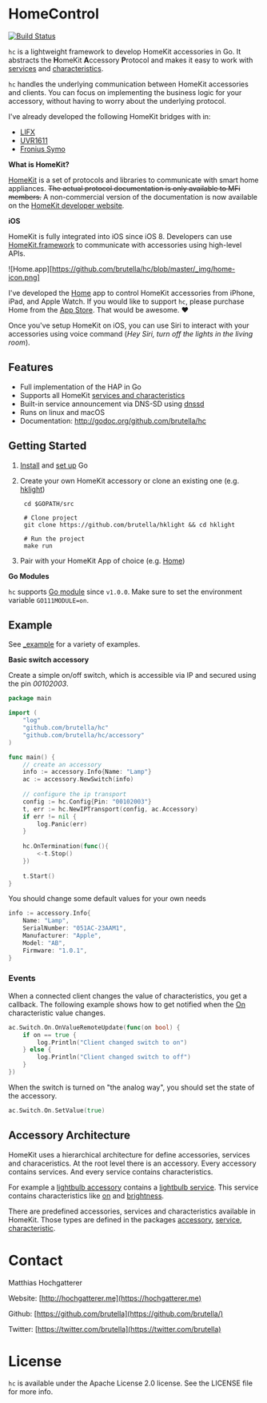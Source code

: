 # HomeControl

[![Build Status](https://travis-ci.org/brutella/hc.svg)](https://travis-ci.org/brutella/hc)

`hc` is a lightweight framework to develop HomeKit accessories in Go. 
It abstracts the **H**omeKit **A**ccessory **P**rotocol and makes it easy to work with [services](service/README.md) and [characteristics](characteristic/README.md).

`hc` handles the underlying communication between HomeKit accessories and clients.
You can focus on implementing the business logic for your accessory, without having to worry about the underlying protocol.

I've already developed the following HomeKit bridges with in:

- [LIFX](https://github.com/brutella/hklifx/)
- [UVR1611](https://github.com/brutella/hkuvr)
- [Fronius Symo](https://github.com/brutella/hksymo)

**What is HomeKit?**

[HomeKit][homekit] is a set of protocols and libraries to communicate with smart home appliances. ~~The actual protocol documentation is only available to MFi members.~~ A non-commercial version of the documentation is now available on the [HomeKit developer website](https://developer.apple.com/homekit/).

**iOS**


HomeKit is fully integrated into iOS since iOS 8. Developers can use [HomeKit.framework](https://developer.apple.com/documentation/homekit) to communicate with accessories using high-level APIs.

![Home.app][https://github.com/brutella/hc/blob/master/_img/home-icon.png]

I've developed the [Home][home] app to control HomeKit accessories from iPhone, iPad, and Apple Watch.
If you would like to support `hc`, please purchase Home from the [App Store](home-appstore). That would be awesome. ❤️

Once you've setup HomeKit on iOS, you can use Siri to interact with your accessories using voice command (*Hey Siri, turn off the lights in the living room*).

[home]: https://hochgatterer.me/home/
[home-appstore]: http://itunes.apple.com/app/id995994352

## Features

- Full implementation of the HAP in Go
- Supports all HomeKit [services and characteristics](service/README.md)
- Built-in service announcement via DNS-SD using [dnssd](http://github.com/brutella/dnssd)
- Runs on linux and macOS
- Documentation: http://godoc.org/github.com/brutella/hc

## Getting Started

1. [Install](http://golang.org/doc/install) and [set up](http://golang.org/doc/code.html#Organization) Go
2. Create your own HomeKit accessory or clone an existing one (e.g.  [hklight](https://github.com/brutella/hklight))

        cd $GOPATH/src
        
        # Clone project
        git clone https://github.com/brutella/hklight && cd hklight
        
        # Run the project
        make run

3. Pair with your HomeKit App of choice (e.g. [Home][home-appstore])

**Go Modules**

`hc` supports [Go module](https://github.com/golang/go/wiki/Modules) since `v1.0.0`.
Make sure to set the environment variable `GO111MODULE=on`.

## Example

See [_example](_example) for a variety of examples.

**Basic switch accessory**

Create a simple on/off switch, which is accessible via IP and secured using the pin *00102003*.

```go
package main

import (
    "log"
    "github.com/brutella/hc"
    "github.com/brutella/hc/accessory"
)

func main() {
    // create an accessory
	info := accessory.Info{Name: "Lamp"}
	ac := accessory.NewSwitch(info)
    
    // configure the ip transport
    config := hc.Config{Pin: "00102003"}
	t, err := hc.NewIPTransport(config, ac.Accessory)
	if err != nil {
		log.Panic(err)
	}
    
    hc.OnTermination(func(){
        <-t.Stop()
    })
    
	t.Start()
}
```

You should change some default values for your own needs

```go
info := accessory.Info{
	Name: "Lamp",
	SerialNumber: "051AC-23AAM1",
	Manufacturer: "Apple",
	Model: "AB",
	Firmware: "1.0.1",
}
```

### Events

When a connected client changes the value of characteristics, you get a callback.
The following example shows how to get notified when the [On](characteristic/on.go) characteristic value changes.

```go
ac.Switch.On.OnValueRemoteUpdate(func(on bool) {
	if on == true {
		log.Println("Client changed switch to on")
	} else {
		log.Println("Client changed switch to off")
	}
})
```

When the switch is turned on "the analog way", you should set the state of the accessory.

```go
ac.Switch.On.SetValue(true)
```

## Accessory Architecture

HomeKit uses a hierarchical architecture for define accessories, services and characeristics.
At the root level there is an accessory.
Every accessory contains services.
And every service contains characteristics.

For example a [lightbulb accessory](accessory/lightbulb.go) contains a [lightbulb service](service/lightbulb.go).
This service contains characteristics like [on](characteristic/on.go) and [brightness](characteristic/brightness.go).

There are predefined accessories, services and characteristics available in HomeKit.
Those types are defined in the packages [accessory](accessory), [service](service), [characteristic](characteristic).

# Contact

Matthias Hochgatterer

Website: [http://hochgatterer.me](https://hochgatterer.me)

Github: [https://github.com/brutella](https://github.com/brutella/)

Twitter: [https://twitter.com/brutella](https://twitter.com/brutella)


# License

`hc` is available under the Apache License 2.0 license. See the LICENSE file for more info.

[homekit]: https://developer.apple.com/homekit/
